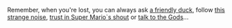 <!-- _______________________________________________________________________ -->

Remember, when you're lost, you can always ask [a friendly duck][1], follow [this strange noise][3],
[trust in Super Mario`s shout][4] or [talk to the Gods][2]...

<!-- But you also may very well [read my blog][blog]. -->



[1]: https://duckduckgo.com
[2]: https://www.google.com
[3]: https://www.bing.com
[4]: https://search.yahoo.com

[blog]: /blog